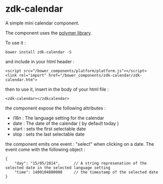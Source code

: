zdk-calendar
============

A simple mini calendar component.

The component uses the [polymer library](http://www.polymer-project.org).

To use it :

    bower install zdk-calendar -S

and include in your html header :

    <script src="/bower_components/platform/platform.js"></script>
    <link rel="import" href="/bower_components/zdk-calendar/zdk-calendar.htm">

then to use it, insert in the body of your html file :

    <zdk-calendar></zdkcalendar>

the component expose the following attributes :

  - i18n : The language setting for the calendar
  - date : The date of the calendar ( by default today )
  - start : sets the first selectable date 
  - stop : sets the last selectable date

the component emits one event : "select" when clicking on a date. The event come with the following object :

    {
        "day": "15/05/2014",      // A string represenation of the selected date in the selected language setting
        "time": 1400104800000     // the timestamp of the selected date
    }   


